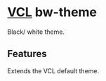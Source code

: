 # [VCL](https://vcl.github.io/) bw-theme

Black/ white theme.

## Features

Extends the VCL default theme.
